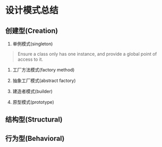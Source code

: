 # 设计模式总结

## 创建型(Creation)

1. 单例模式(singleton)
> Ensure a class only has one instance, and provide a global point of access to it.


1. 工厂方法模式(factory method)

1. 抽象工厂模式(abstract factory)

1. 建造者模式(builder)

1. 原型模式(prototype)

## 结构型(Structural)

## 行为型(Behavioral)

